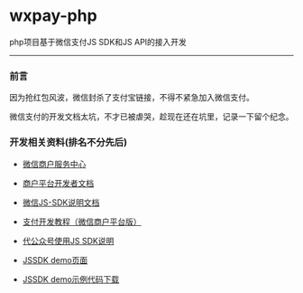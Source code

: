 wxpay-php
=========

php项目基于微信支付JS SDK和JS API的接入开发

---

### 前言

因为抢红包风波，微信封杀了支付宝链接，不得不紧急加入微信支付。

微信支付的开发文档太坑，不才已被虐哭，趁现在还在坑里，记录一下留个纪念。

### 开发相关资料(排名不分先后)

* [微信商户服务中心](https://mp.weixin.qq.com/paymch/readtemplate?t=mp/business/faq2_tmpl)

* [商户平台开发者文档](http://pay.weixin.qq.com/wiki/doc/api/jsapi.php)

* [微信JS-SDK说明文档](http://mp.weixin.qq.com/wiki/7/aaa137b55fb2e0456bf8dd9148dd613f.html)

* [支付开发教程（微信商户平台版）](https://mp.weixin.qq.com/paymch/readtemplate?t=mp/business/course3_tmpl)

* [代公众号使用JS SDK说明](https://open.weixin.qq.com/cgi-bin/showdocument?action=doc&id=open1421823488&t=0.37369911512359977)

* [JSSDK demo页面](http://demo.open.weixin.qq.com/jssdk/)

* [JSSDK demo示例代码下载](http://demo.open.weixin.qq.com/jssdk/sample.zip)

